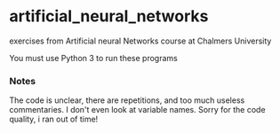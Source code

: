 # artificial_neural_networks

exercises from Artificial neural Networks course at Chalmers University

You must use Python 3 to run these programs

### Notes

The code is unclear, there are repetitions, and too much useless commentaries. I don't even look at variable names.
Sorry for the code quality, i ran out of time!

